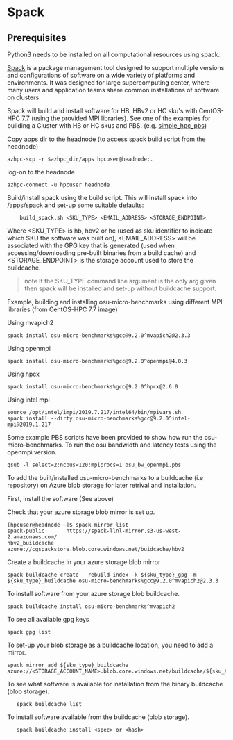 # Spack

## Prerequisites
Python3 needs to be installed on all computational resources using spack.

[Spack](https://spack.readthedocs.io/en/latest/) is a package management tool designed to support multiple versions and configurations of software on a wide variety of platforms and environments. It was designed for large supercomputing center, where many users and application teams share common installations of software on clusters.

Spack will build and install software for HB, HBv2 or HC sku's with CentOS-HPC 7.7 (using the provided MPI libraries). See one of the examples for building a Cluster with HB or HC skus and PBS. (e.g. [simple_hpc_pbs](../../examples/simple_hpc_pbs/readme.md))


Copy apps dir to the headnode (to access spack build script from the headnode)
```
azhpc-scp -r $azhpc_dir/apps hpcuser@headnode:.
```


log-on to the headnode
```
azhpc-connect -u hpcuser headnode
```


Build/install spack using the build script.  This will install spack into /apps/spack and set-up some suitable defaults:
```
    build_spack.sh <SKU_TYPE> <EMAIL_ADDRESS> <STORAGE_ENDPOINT>
```
Where <SKU_TYPE> is hb, hbv2 or hc (used as sku identifier to indicate which SKU the software was built on), <EMAIL_ADDRESS> will be associated with the GPG key that is generated (used when accessing/downloading pre-built binaries from a build cache) and <STORAGE_ENDPOINT> is the storage account used to store the buildcache.
>note If the SKU_TYPE command line argument is the only arg given then spack will be installed and set-up without buildcache support.

Example, building and installing osu-micro-benchmarks using different MPI libraries (from CentOS-HPC 7.7 image)

Using mvapich2
```
spack install osu-micro-benchmarks%gcc@9.2.0^mvapich2@2.3.3
```
Using openmpi
```
spack install osu-micro-benchmarks%gcc@9.2.0^openmpi@4.0.3
```
Using hpcx
```
spack install osu-micro-benchmarks%gcc@9.2.0^hpcx@2.6.0
```
Using intel mpi 
```
source /opt/intel/impi/2019.7.217/intel64/bin/mpivars.sh
spack install --dirty osu-micro-benchmarks%gcc@9.2.0^intel-mpi@2019.1.217
```

Some example PBS scripts have been provided to show how run the osu-micro-benchmarks.
To run the osu bandwidth and latency tests using the openmpi version.
```
qsub -l select=2:ncpus=120:mpiprocs=1 osu_bw_openmpi.pbs
```

To add the built/installed osu-micro-benchmarks to a buildcache (i.e repository) on Azure blob storage
for later retrival and installation.

First, install the software (See above)

Check that your azure storage blob mirror is set up.
```
[hpcuser@headnode ~]$ spack mirror list
spack-public       https://spack-llnl-mirror.s3-us-west-2.amazonaws.com/
hbv2_buildcache    azure://cgspackstore.blob.core.windows.net/buidcache/hbv2
```

Create a buildcache in your azure storage blob mirror
```
spack buildcache create --rebuild-index -k ${sku_type}_gpg -m ${sku_type}_buildcache osu-micro-benchmarks%gcc@9.2.0^mvapich2@2.3.3
```

To install software from your azure storage blob buildcache.
```
spack buildcache install osu-micro-benchmarks^mvapich2
```

To see all available gpg keys
```
spack gpg list
```

To set-up your blob storage as a buildcache location, you need to add a mirror.
```
spack mirror add ${sku_type}_buildcache azure://<STORAGE_ACCOUNT_NAME>.blob.core.windows.net/buildcache/${sku_type} 
```

To see what software is available for installation from the binary buildcache (blob storage).
```
   spack buildcache list
```

To install software available from the buildcache (blob storage).

```
   spack buildcache install <spec> or <hash>
```
